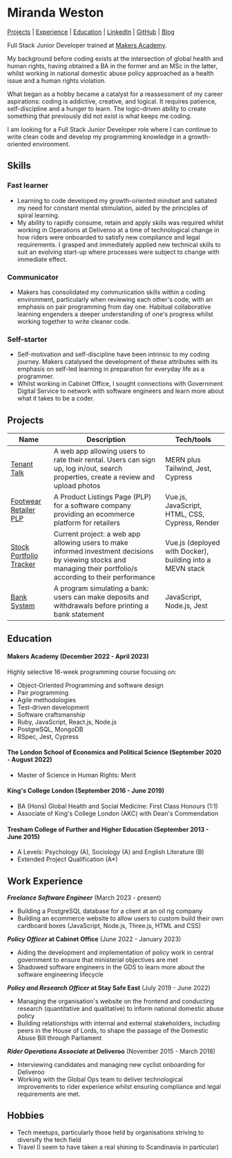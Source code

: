 # Miranda Weston

[Projects](#Projects) | [Experience](#Experience) | [Education](#Education) | [LinkedIn](https://www.linkedin.com/in/miranda-w-8b3461156/) | [GitHub](https://github.com/mirandaweston) | [Blog](https://medium.com/@mkdirbc)

Full Stack Junior Developer trained at [Makers Academy](https://makers.tech).

My background before coding exists at the intersection of global health and human rights, having obtained a BA in the former and an MSc in the latter, whilst working in national domestic abuse policy approached as a health issue and a human rights violation.

What began as a hobby became a catalyst for a reassessment of my career aspirations: coding is addictive, creative, and logical. It requires patience, self-discipline and a hunger to learn. The logic-driven ability to create something that previously did not exist is what keeps me coding.

I am looking for a Full Stack Junior Developer role where I can continue to write clean code and develop my programming knowledge in a growth-oriented environment.

## Skills

### Fast learner

- Learning to code developed my growth-oriented mindset and satiated my need for constant mental stimulation, aided by the principles of spiral learning.
- My ability to rapidly consume, retain and apply skills was required whilst working in Operations at Deliveroo at a time of technological change in how riders were onboarded to satisfy new compliance and legal requirements. I grasped and immediately applied new technical skills to suit an evolving start-up where processes were subject to change with immediate effect.

### Communicator

- Makers has consolidated my communication skills within a coding environment, particularly when reviewing each other's code, with an emphasis on pair programming from day one. Habitual collaborative learning engenders a deeper understanding of one's progress whilst working together to write cleaner code.

### Self-starter

- Self-motivation and self-discipline have been intrinsic to my coding journey. Makers catalysed the development of these attributes with its emphasis on self-led learning in preparation for everyday life as a programmer.
- Whilst working in Cabinet Office, I sought connections with Government Digital Service to network with software engineers and learn more about what it takes to be a coder.

## Projects

| Name              |  Description                                             | Tech/tools
| ----------------- | -------------------------------------------------------- | ------------------------------------------ |
| [Tenant Talk](https://github.com/mirandaweston/tenant-talk)                   | A web app allowing users to rate their rental. Users can sign up, log in/out, search properties, create a review and upload photos                              | MERN plus Tailwind, Jest, Cypress |                    
| [Footwear Retailer PLP](https://github.com/mirandaweston/footwear-retailer)   | A Product Listings Page (PLP) for a software company providing an ecommerce platform for retailers                                                              | Vue.js, JavaScript, HTML, CSS, Cypress, Render         |      
| [Stock Portfolio Tracker](https://github.com/mirandaweston/track-your-shares) | Current project: a web app allowing users to make informed investment decisions by viewing stocks and managing their portfolio/s according to their performance | Vue.js (deployed with Docker), building into a MEVN stack |
| [Bank System](https://github.com/mirandaweston/bank-tech-test)                | A program simulating a bank: users can make deposits and withdrawals before printing a bank statement                                                            | JavaScript, Node.js, Jest       |                     

## Education

#### Makers Academy (December 2022 - April 2023)

Highly selective 16-week programming course focusing on:

- Object-Oriented Programming and software design
- Pair programming
- Agile methodologies
- Test-driven development
- Software craftsmanship
- Ruby, JavaScript, React.js, Node.js
- PostgreSQL, MongoDB
- RSpec, Jest, Cypress

#### The London School of Economics and Political Science (September 2020 - August 2022)

- Master of Science in Human Rights: Merit

#### King's College London (September 2016 - June 2019)

- BA (Hons) Global Health and Social Medicine: First Class Honours (1:1)
- Associate of King's College London (AKC) with Dean's Commendation

#### Tresham College of Further and Higher Education (September 2013 - June 2015)

- A Levels: Psychology (A), Sociology (A) and English Literature (B)
- Extended Project Qualification (A\*)

## Work Experience

**_Freelance Software Engineer_** (March 2023 - present)

- Building a PostgreSQL database for a client at an oil rig company
- Building an ecommerce website to allow users to custom build their own cardboard boxes (JavaScript, Node.js, Three.js, HTML and CSS)

**_Policy Officer_ at Cabinet Office** (June 2022 - January 2023)

- Aiding the development and implementation of policy work in central government to ensure that ministerial objectives are met
- Shadowed software engineers in the GDS to learn more about the software engineering lifecycle

**_Policy and Research Officer_ at Stay Safe East** (July 2019 - June 2022)

- Managing the organisation's website on the frontend and conducting research (quantitative and qualitative) to inform national domestic abuse policy
- Building relationships with internal and external stakeholders, including peers in the House of Lords, to shape the passage of the Domestic Abuse Bill through Parliament

**_Rider Operations Associate_ at Deliveroo** (November 2015 - March 2018)

- Interviewing candidates and managing new cyclist onboarding for Deliveroo
- Working with the Global Ops team to deliver technological improvements to rider experience whilst ensuring compliance and legal requirements are met.

## Hobbies

- Tech meetups, particularly those held by organisations striving to diversify the tech field
- Travel (I seem to have taken a real shining to Scandinavia in particular)
